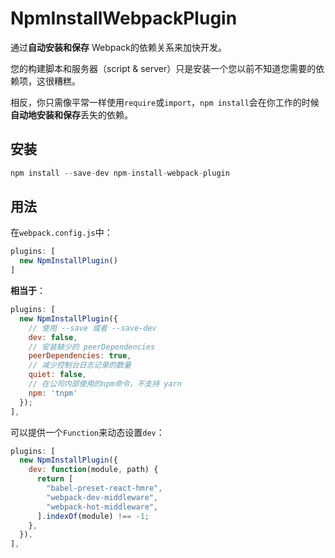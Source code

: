 # NpmInstallWebpackPlugin

通过**自动安装和保存** Webpack的依赖关系来加快开发。

您的构建脚本和服务器（script & server）只是安装一个您以前不知道您需要的依赖项，这很糟糕。

相反，你只需像平常一样使用`require`或`import`，`npm install`会在你工作的时候**自动地安装和保存**丢失的依赖。

## 安装

```js
npm install --save-dev npm-install-webpack-plugin
```

## 用法

在`webpack.config.js`中：

```js
plugins: [
  new NpmInstallPlugin()
]
```

**相当于**：

```js
plugins: [
  new NpmInstallPlugin({
    // 使用 --save 或者 --save-dev
    dev: false,
    // 安装缺少的 peerDependencies
    peerDependencies: true,
    // 减少控制台日志记录的数量
    quiet: false,
    // 在公司内部使用的npm命令，不支持 yarn
    npm: 'tnpm'
  });
],
```

可以提供一个`Function`来动态设置`dev`：

```js
plugins: [
  new NpmInstallPlugin({
    dev: function(module, path) {
      return [
        "babel-preset-react-hmre",
        "webpack-dev-middleware",
        "webpack-hot-middleware",
      ].indexOf(module) !== -1;
    },
  }),
],
```



